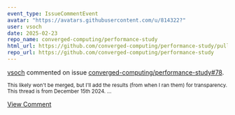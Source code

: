 ```yaml
---
event_type: IssueCommentEvent
avatar: "https://avatars.githubusercontent.com/u/814322?"
user: vsoch
date: 2025-02-23
repo_name: converged-computing/performance-study
html_url: https://github.com/converged-computing/performance-study/pull/78
repo_url: https://github.com/converged-computing/performance-study
---
```


<a href='https://github.com/vsoch' target='_blank'>vsoch</a> commented on issue <a href='https://github.com/converged-computing/performance-study/pull/78' target='_blank'>converged-computing/performance-study#78</a>.

<small>This likely won't be merged, but I'll add the results (from when I ran them) for transparency. This thread is from December 15th 2024....</small>

<a href='https://github.com/converged-computing/performance-study/pull/78' target='_blank'>View Comment</a>